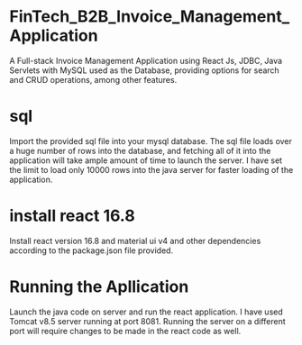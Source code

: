 # FinTech_B2B_Invoice_Management_Application
A Full-stack Invoice Management Application using React Js, JDBC, Java Servlets with MySQL used as the Database, providing options for search and CRUD operations, among other features.

# sql
Import the provided sql file into your mysql database.
The sql file loads over a huge number of rows into the database, and fetching all of it into the application will take ample amount of time to launch the server. I have set the limit to load only 10000 rows into the java server for faster loading of the application.

# install react 16.8
Install react version 16.8 and material ui v4 and other dependencies according to the package.json file provided.

# Running the Apllication
Launch the java code on server and run the react application. I have used Tomcat v8.5 server running at port 8081. Running the server on a different port will require changes to be made in the react code as well.
